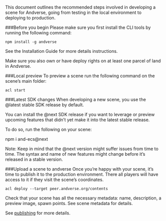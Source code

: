 This document outlines the recommended steps involved in developing a scene for Andverse, going from testing in the local environment to deploying to production.

###Before you begin
Please make sure you first install the CLI tools by running the following command:

```
npm install -g andverse
```

See the Installation Guide for more details instructions.

Make sure you also own or have deploy rights on at least one parcel of land in Andverse.

###Local preview
To preview a scene run the following command on the scene’s main folder:

```
acl start
```

###Latest SDK changes
When developing a new scene, you use the @latest stable SDK release by default.

You can install the @next SDK release if you want to leverage or preview upcoming features that didn’t yet make it into the latest stable release.

To do so, run the following on your scene:

npm i and-ecs@next

Note: Keep in mind that the @next version might suffer issues from time to time. The syntax and name of new features might change before it’s released in a stable version.


###Upload a scene to andverse
Once you’re happy with your scene, it’s time to publish it to the production environment. There all players will have access to it if they visit the scene’s coordinates.

```
acl deploy --target peer.andverse.org/contents
```

Check that your scene has all the necessary metadata: name, description, a preview image, spawn points. See scene metadata for details.

See [publishing](https://docs.andverse.org/zh/technology/publishing) for more details.